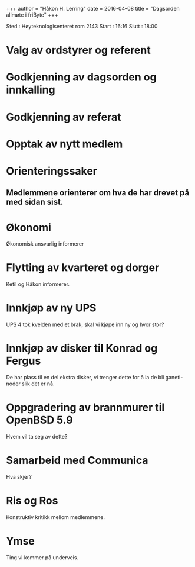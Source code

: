 +++
author = "Håkon H. Lerring"
date = 2016-04-08
title = "Dagsorden allmøte i friByte"
+++

Sted : Høyteknologisenteret rom 2143 Start : 16:16 Slutt : 18:00

# Valg av ordstyrer og referent

# Godkjenning av dagsorden og innkalling

# Godkjenning av referat

# Opptak av nytt medlem

# Orienteringssaker

## Medlemmene orienterer om hva de har drevet på med sidan sist.

# Økonomi

Økonomisk ansvarlig informerer

# Flytting av kvarteret og dorger

Ketil og Håkon informerer.

# Innkjøp av ny UPS

UPS 4 tok kvelden med et brak, skal vi kjøpe inn ny og hvor stor?

# Innkjøp av disker til Konrad og Fergus

De har plass til en del ekstra disker, vi trenger dette for å la de bli
ganeti-noder slik det er nå.

# Oppgradering av brannmurer til OpenBSD 5.9

Hvem vil ta seg av dette?

# Samarbeid med Communica

Hva skjer?

# Ris og Ros

Konstruktiv kritikk mellom medlemmene.

# Ymse

Ting vi kommer på underveis.
